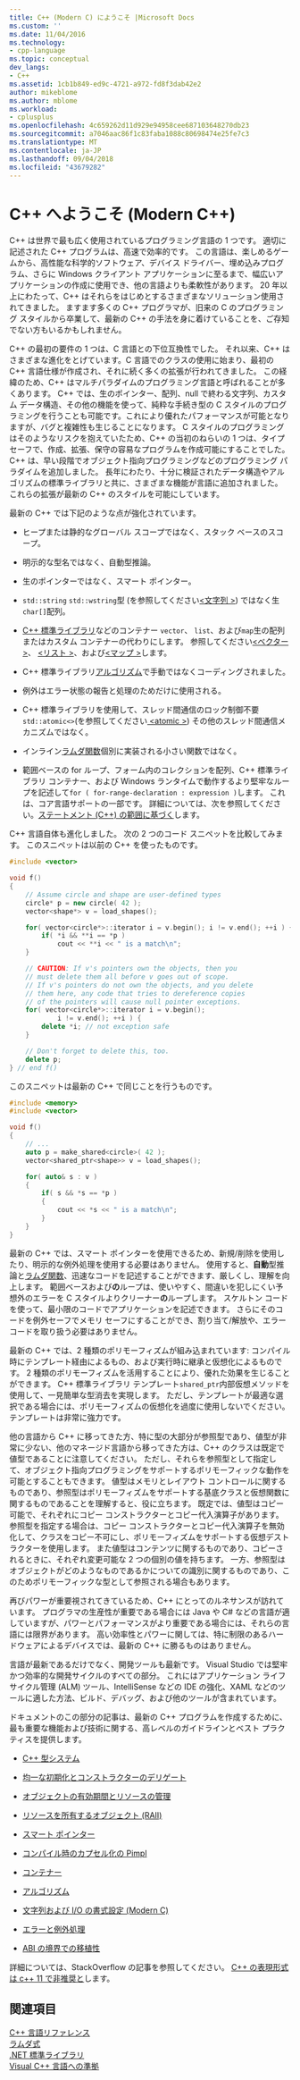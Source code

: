 ```yaml
---
title: C++ (Modern C) にようこそ |Microsoft Docs
ms.custom: ''
ms.date: 11/04/2016
ms.technology:
- cpp-language
ms.topic: conceptual
dev_langs:
- C++
ms.assetid: 1cb1b849-ed9c-4721-a972-fd8f3dab42e2
author: mikeblome
ms.author: mblome
ms.workload:
- cplusplus
ms.openlocfilehash: 4c659262d11d929e94958cee687103648270db23
ms.sourcegitcommit: a7046aac86f1c83faba1088c80698474e25fe7c3
ms.translationtype: MT
ms.contentlocale: ja-JP
ms.lasthandoff: 09/04/2018
ms.locfileid: "43679282"
---
```

# <a name="welcome-back-to-c-modern-c"></a>C++ へようこそ (Modern C++)
C++ は世界で最も広く使用されているプログラミング言語の 1 つです。 適切に記述された C++ プログラムは、高速で効率的です。 この言語は、楽しめるゲームから、高性能な科学的ソフトウェア、デバイス ドライバー、埋め込みプログラム、さらに Windows クライアント アプリケーションに至るまで、幅広いアプリケーションの作成に使用でき、他の言語よりも柔軟性があります。 20 年以上にわたって、C++ はそれらをはじめとするさまざまなソリューション使用されてきました。 ますます多くの C++ プログラマが、旧来の C のプログラミング スタイルから卒業して、最新の C++ の手法を身に着けていることを、ご存知でない方もいるかもしれません。  
  
 C++ の最初の要件の 1 つは、C 言語との下位互換性でした。 それ以来、C++ はさまざまな進化をとげています。C 言語でのクラスの使用に始まり、最初の C++ 言語仕様が作成され、それに続く多くの拡張が行われてきました。 この経緯のため、C++ はマルチパラダイムのプログラミング言語と呼ばれることが多くあります。 C++ では、生のポインター、配列、null で終わる文字列、カスタム データ構造、その他の機能を使って、純粋な手続き型の C スタイルのプログラミングを行うことも可能です。これにより優れたパフォーマンスが可能となりますが、バグと複雑性も生じることになります。  C スタイルのプログラミングはそのようなリスクを抱えていたため、C++ の当初のねらいの 1 つは、タイプ セーフで、作成、拡張、保守の容易なプログラムを作成可能にすることでした。 C++ は、早い段階でオブジェクト指向プログラミングなどのプログラミング パラダイムを追加しました。 長年にわたり、十分に検証されたデータ構造やアルゴリズムの標準ライブラリと共に、さまざまな機能が言語に追加されました。 これらの拡張が最新の C++ のスタイルを可能にしています。  
  
 最新の C++ では下記のような点が強化されています。  
  
-   ヒープまたは静的なグローバル スコープではなく、スタック ベースのスコープ。  
  
-   明示的な型名ではなく、自動型推論。  
  
-   生のポインターではなく、スマート ポインター。  
  
-   `std::string` `std::wstring`型 (を参照してください[\<文字列 >](../standard-library/string.md)) ではなく生`char[]`配列。  
  
-   [C++ 標準ライブラリ](../standard-library/cpp-standard-library-header-files.md)などのコンテナー `vector`、 `list`、および`map`生の配列またはカスタム コンテナーの代わりにします。 参照してください[\<ベクター >](../standard-library/vector.md)、 [\<リスト >](../standard-library/list.md)、および[\<マップ >](../standard-library/map.md)します。  
  
-   C++ 標準ライブラリ[アルゴリズム](../standard-library/algorithm.md)で手動ではなくコーディングされました。  
  
-   例外はエラー状態の報告と処理のためだけに使用される。  
  
-   C++ 標準ライブラリを使用して、スレッド間通信のロック制御不要`std::atomic<>`(を参照してください[ \<atomic >](../standard-library/atomic.md)) その他のスレッド間通信メカニズムではなく。  
  
-   インライン[ラムダ関数](../cpp/lambda-expressions-in-cpp.md)個別に実装される小さい関数ではなく。  
  
-   範囲ベースの for ループ、フォーム内のコレクションを配列、C++ 標準ライブラリ コンテナー、および Windows ランタイムで動作するより堅牢なループを記述して`for ( for-range-declaration : expression )`します。 これは、コア言語サポートの一部です。 詳細については、次を参照してください。[ステートメント (C++) の範囲に基づく](../cpp/range-based-for-statement-cpp.md)します。  
  
 C++ 言語自体も進化しました。 次の 2 つのコード スニペットを比較してみます。 このスニペットは以前の C++ を使ったものです。  
  
```cpp  
#include <vector>

void f()
{
    // Assume circle and shape are user-defined types  
    circle* p = new circle( 42 );   
    vector<shape*> v = load_shapes();  

    for( vector<circle*>::iterator i = v.begin(); i != v.end(); ++i ) {  
        if( *i && **i == *p )  
            cout << **i << " is a match\n";  
    }  

    // CAUTION: If v's pointers own the objects, then you
    // must delete them all before v goes out of scope.
    // If v's pointers do not own the objects, and you delete
    // them here, any code that tries to dereference copies
    // of the pointers will cause null pointer exceptions.
    for( vector<circle*>::iterator i = v.begin();  
            i != v.end(); ++i ) {  
        delete *i; // not exception safe  
    }  

    // Don't forget to delete this, too.  
    delete p;  
} // end f()
```

 このスニペットは最新の C++ で同じことを行うものです。  
  
```cpp
#include <memory>  
#include <vector>  

void f()
{
    // ...  
    auto p = make_shared<circle>( 42 );  
    vector<shared_ptr<shape>> v = load_shapes();  

    for( auto& s : v ) 
    {  
        if( s && *s == *p )
        {
            cout << *s << " is a match\n";
        }
    }
}
```

 最新の C++ では、スマート ポインターを使用できるため、新規/削除を使用したり、明示的な例外処理を使用する必要はありません。 使用すると、**自動**型推論と[ラムダ関数](../cpp/lambda-expressions-in-cpp.md)、迅速なコードを記述することができます、厳しくし、理解を向上します。 範囲ベースおよび**の**ループは、使いやすく、間違いを犯しにくい予想外のエラーを C スタイルよりクリーナー**の**ループします。 スケルトン コードを使って、最小限のコードでアプリケーションを記述できます。 さらにそのコードを例外セーフでメモリ セーフにすることができ、割り当て/解放や、エラー コードを取り扱う必要はありません。  
  
 最新の C++ では、2 種類のポリモーフィズムが組み込まれています: コンパイル時にテンプレート経由によるもの、および実行時に継承と仮想化によるものです。 2 種類のポリモーフィズムを活用することにより、優れた効果を生じることができます。 C++ 標準ライブラリ テンプレート`shared_ptr`内部仮想メソッドを使用して、一見簡単な型消去を実現します。 ただし、テンプレートが最適な選択である場合には、ポリモーフィズムの仮想化を過度に使用しないでください。 テンプレートは非常に強力です。  
  
 他の言語から C++ に移ってきた方、特に型の大部分が参照型であり、値型が非常に少ない、他のマネージド言語から移ってきた方は、C++ のクラスは既定で値型であることに注意してください。 ただし、それらを参照型として指定して、オブジェクト指向プログラミングをサポートするポリモーフィックな動作を可能とすることもできます。 値型はメモリとレイアウト コントロールに関するものであり、参照型はポリモーフィズムをサポートする基底クラスと仮想関数に関するものであることを理解すると、役に立ちます。 既定では、値型はコピー可能で、それぞれにコピー コンストラクターとコピー代入演算子があります。 参照型を指定する場合は、コピー コンストラクターとコピー代入演算子を無効化して、クラスをコピー不可にし、ポリモーフィズムをサポートする仮想デストラクターを使用します。 また値型はコンテンツに関するものであり、コピーされるときに、それぞれ変更可能な 2 つの個別の値を持ちます。 一方、参照型はオブジェクトがどのようなものであるかについての識別に関するものであり、このためポリモーフィックな型として参照される場合もあります。  
  
 再びパワーが重要視されてきているため、C++ にとってのルネサンスが訪れています。 プログラマの生産性が重要である場合には Java や C# などの言語が適していますが、パワーとパフォーマンスがより重要である場合には、それらの言語には限界があります。 高い効率性とパワーに関しては、特に制限のあるハードウェアによるデバイスでは、最新の C++ に勝るものはありません。  
  
 言語が最新であるだけでなく、開発ツールも最新です。 Visual Studio では堅牢かつ効率的な開発サイクルのすべての部分。 これにはアプリケーション ライフサイクル管理 (ALM) ツール、IntelliSense などの IDE の強化、XAML などのツールに適した方法、ビルド、デバッグ、および他のツールが含まれています。  
  
 ドキュメントのこの部分の記事は、最新の C++ プログラムを作成するために、最も重要な機能および技術に関する、高レベルのガイドラインとベスト プラクティスを提供します。  
  
-   [C++ 型システム](../cpp/cpp-type-system-modern-cpp.md)  
  
-   [均一な初期化とコンストラクターのデリゲート](../cpp/uniform-initialization-and-delegating-constructors.md)  
  
-   [オブジェクトの有効期間とリソースの管理](../cpp/object-lifetime-and-resource-management-modern-cpp.md)  
  
-   [リソースを所有するオブジェクト (RAII)](../cpp/objects-own-resources-raii.md)  
  
-   [スマート ポインター](../cpp/smart-pointers-modern-cpp.md)  
  
-   [コンパイル時のカプセル化の Pimpl](../cpp/pimpl-for-compile-time-encapsulation-modern-cpp.md)  
  
-   [コンテナー](../cpp/containers-modern-cpp.md)  
  
-   [アルゴリズム](../cpp/algorithms-modern-cpp.md)  
  
-   [文字列および I/O の書式設定 (Modern C)](../cpp/string-and-i-o-formatting-modern-cpp.md)  
  
-   [エラーと例外処理](../cpp/errors-and-exception-handling-modern-cpp.md)  
  
-   [ABI の境界での移植性](../cpp/portability-at-abi-boundaries-modern-cpp.md)  
  
 詳細については、StackOverflow の記事を参照してください。 [C++ の表現形式は c++ 11 で非推奨と](https://stackoverflow.com/questions/9299101/which-c-idioms-are-deprecated-in-c11)します。  
  
## <a name="see-also"></a>関連項目  
 [C++ 言語リファレンス](../cpp/cpp-language-reference.md)   
 [ラムダ式](../cpp/lambda-expressions-in-cpp.md)   
 [.NET 標準ライブラリ](../standard-library/cpp-standard-library-reference.md)  
 [Visual C++ 言語への準拠](../visual-cpp-language-conformance.md)  